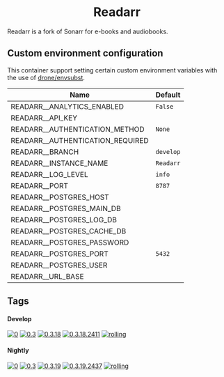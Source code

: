 <!---
NOTE: AUTO-GENERATED FILE
to edit this file, instead edit its template at: ./github/scripts/templates/container/README.md.j2
-->
<div align="center">

# Readarr

</div>

Readarr is a fork of Sonarr for e-books and audiobooks.

## Custom environment configuration

This container support setting certain custom environment variables with the use of [drone/envsubst](https://github.com/drone/envsubst).

| Name                             | Default   |
|----------------------------------|-----------|
| READARR__ANALYTICS_ENABLED       | `False`   |
| READARR__API_KEY                 |           |
| READARR__AUTHENTICATION_METHOD   | `None`    |
| READARR__AUTHENTICATION_REQUIRED |           |
| READARR__BRANCH                  | `develop` |
| READARR__INSTANCE_NAME           | `Readarr` |
| READARR__LOG_LEVEL               | `info`    |
| READARR__PORT                    | `8787`    |
| READARR__POSTGRES_HOST           |           |
| READARR__POSTGRES_MAIN_DB        |           |
| READARR__POSTGRES_LOG_DB         |           |
| READARR__POSTGRES_CACHE_DB       |           |
| READARR__POSTGRES_PASSWORD       |           |
| READARR__POSTGRES_PORT           | `5432`    |
| READARR__POSTGRES_USER           |           |
| READARR__URL_BASE                |           |

## Tags

#### Develop



[![0](https://img.shields.io/badge/0-blue?style=flat-square)](https://github.com/kflix-tv/containers/pkgs/container/readarr-develop-develop/186050001?tag=0)
 [![0.3](https://img.shields.io/badge/0.3-blue?style=flat-square)](https://github.com/kflix-tv/containers/pkgs/container/readarr-develop-develop/186050001?tag=0.3)
 [![0.3.18](https://img.shields.io/badge/0.3.18-blue?style=flat-square)](https://github.com/kflix-tv/containers/pkgs/container/readarr-develop-develop/186050001?tag=0.3.18)
 [![0.3.18.2411](https://img.shields.io/badge/0.3.18.2411-blue?style=flat-square)](https://github.com/kflix-tv/containers/pkgs/container/readarr-develop-develop/186050001?tag=0.3.18.2411)
 [![rolling](https://img.shields.io/badge/rolling-green?style=flat-square)](https://github.com/kflix-tv/containers/pkgs/container/readarr-develop-develop/186050001?tag=rolling)

#### Nightly



 [![0](https://img.shields.io/badge/0-blue?style=flat-square)](https://github.com/kflix-tv/containers/pkgs/container/readarr-develop-nightly/186049997?tag=0)
 [![0.3](https://img.shields.io/badge/0.3-blue?style=flat-square)](https://github.com/kflix-tv/containers/pkgs/container/readarr-develop-nightly/186049997?tag=0.3)
 [![0.3.19](https://img.shields.io/badge/0.3.19-blue?style=flat-square)](https://github.com/kflix-tv/containers/pkgs/container/readarr-develop-nightly/186049997?tag=0.3.19)
 [![0.3.19.2437](https://img.shields.io/badge/0.3.19.2437-blue?style=flat-square)](https://github.com/kflix-tv/containers/pkgs/container/readarr-develop-nightly/186049997?tag=0.3.19.2437)
 [![rolling](https://img.shields.io/badge/rolling-green?style=flat-square)](https://github.com/kflix-tv/containers/pkgs/container/readarr-develop-nightly/186049997?tag=rolling)
